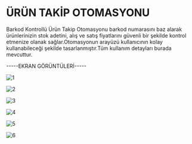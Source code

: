 # ÜRÜN TAKİP OTOMASYONU
Barkod Kontrollü Ürün Takip Otomasyonu barkod numarasını baz alarak ürünlerinizin stok adetini, alış ve satış fiyatlarını güvenli 
bir şekilde kontrol etmenize olanak sağlar.Otomasyonun arayüzü kullanıcının kolay kullanabileceği şekilde tasarlanmıştır.Tüm kullanım
detayları burada mevcuttur.

-----EKRAN GÖRÜNTÜLERİ-----

![1](https://user-images.githubusercontent.com/28530740/36205479-90b5ae50-1197-11e8-81ce-9780051cd890.png)

![2](https://user-images.githubusercontent.com/28530740/36205480-90d495f4-1197-11e8-8eef-7abf79a41ba9.png)

![3](https://user-images.githubusercontent.com/28530740/36205481-90f2cf6a-1197-11e8-88cf-36cc942aa673.png)

![4](https://user-images.githubusercontent.com/28530740/36205482-910fdeb6-1197-11e8-9c02-64be3e72e87b.png)

![5](https://user-images.githubusercontent.com/28530740/36205483-912c0f32-1197-11e8-8460-d99c4e08dc6f.png)

![6](https://user-images.githubusercontent.com/28530740/36205484-914b3baa-1197-11e8-8b01-6dde2bf49936.png)
